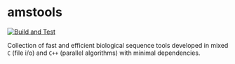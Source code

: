 # amstools
[![Build and Test](https://github.com/arminms/amstools/actions/workflows/build-n-test.yml/badge.svg)](https://github.com/arminms/amstools/actions/workflows/build-n-test.yml)

Collection of fast and efficient biological sequence tools developed in mixed
`C` (file i/o) and `C++` (parallel algorithms) with minimal dependencies.
